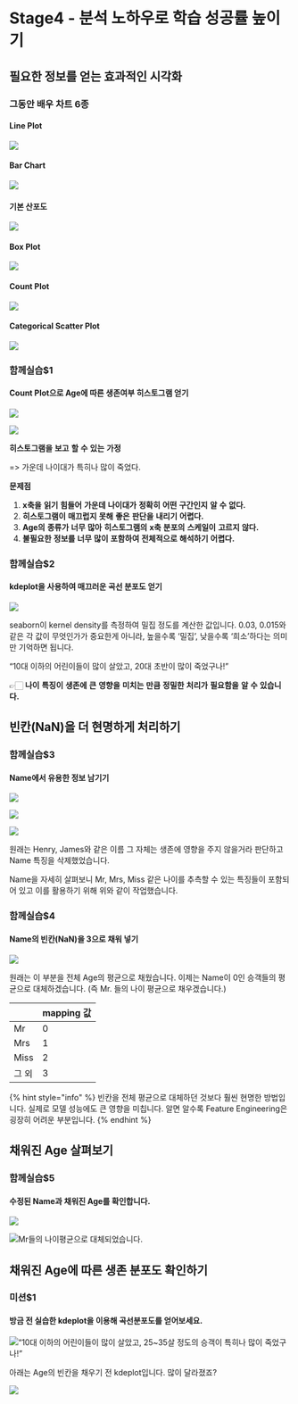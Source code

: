 # Stage4 - 분석 노하우로 학습 성공률 높이기

## 필요한 정보를 얻는 효과적인 시각화

### 그동안 배우 차트 6종

#### Line Plot

![](../.gitbook/assets/image%20%28107%29.png)

#### Bar Chart

![](../.gitbook/assets/image%20%28231%29.png)

#### 기본 산포도

![](../.gitbook/assets/image%20%2862%29.png)

#### Box Plot

![](../.gitbook/assets/image%20%28264%29.png)

#### Count Plot

![](../.gitbook/assets/image%20%2820%29.png)

#### Categorical Scatter Plot

![](../.gitbook/assets/image%20%28270%29.png)

### 함께실습$1

#### Count Plot으로 Age에 따른 생존여부 히스토그램 얻기

![](../.gitbook/assets/image%20%28350%29.png)

![](../.gitbook/assets/image%20%28351%29.png)

**히스토그램을** **보고** **할** **수** **있는** **가정**

=&gt; 가운데 나이대가 특히나 많이 죽었다.

**문제점**

1. **x축을** **읽기** **힘들어** **가운데** **나이대가** **정확히** **어떤** **구간인지** **알** **수** **없다.**
2. **히스토그램이** **매끄럽지** **못해** **좋은** **판단을** **내리기** **어렵다.**
3. **Age의** **종류가** **너무** **많아** **히스토그램의** **x축** **분포의** **스케일이** **고르지** **않다.**
4. **불필요한** **정보를** **너무** **많이** **포함하여** **전체적으로** **해석하기** **어렵다.**

### 함께실습$2

#### kdeplot을 사용하여 매끄러운 곡선 분포도 얻기

![](../.gitbook/assets/image%20%2876%29.png)

seaborn이 kernel density를 측정하여 밀집 정도를 계산한 값입니다. 0.03, 0.015와 같은 각 값이 무엇인가가 중요한게 아니라, 높을수록 ‘밀집’, 낮을수록 ‘희소’하다는 의미만 기억하면 됩니다.

“10대 이하의 어린이들이 많이 살았고, 20대 초반이 많이 죽었구나!”

👉🏻 **나이** **특징이** **생존에** **큰** **영향을** **미치는** **만큼** **정밀한** **처리가** **필요함을** **알** **수** **있습니다.**

## 빈칸\(NaN\)을 더 현명하게 처리하기

### 함께실습$3

#### Name에서 유용한 정보 남기기

![](../.gitbook/assets/image%20%28158%29.png)

![](../.gitbook/assets/image%20%2835%29.png)

![](../.gitbook/assets/image%20%286%29.png)

원래는 Henry, James와 같은 이름 그 자체는 생존에 영향을 주지 않을거라 판단하고 Name 특징을 삭제했었습니다. 

Name을 자세히 살펴보니 Mr, Mrs, Miss 같은 나이를 추측할 수 있는 특징들이 포함되어 있고 이를 활용하기 위해 위와 같이 작업했습니다.

### 함께실습$4

#### Name의 빈칸\(NaN\)을 3으로 채워 넣기

![](../.gitbook/assets/image%20%28220%29.png)

원래는 이 부분을 전체 Age의 평균으로 채웠습니다. 이제는 Name이 0인 승객들의 평균으로 대체하겠습니다. \(즉 Mr. 들의 나이 평균으로 채우겠습니다.\)

|  | **mapping** **값** |
| :--- | :--- |
| Mr | 0 |
| Mrs | 1 |
| Miss | 2 |
| 그 외 | 3 |

{% hint style="info" %}
빈칸을 전체 평균으로 대체하던 것보다 훨씬 현명한 방법입니다. 실제로 모델 성능에도 큰 영향을 미칩니다. 알면 알수록 Feature Engineering은 굉장히 어려운 부분입니다.
{% endhint %}

## 채워진 Age 살펴보기

### 함께실습$5

#### 수정된 Name과 채워진 Age를 확인합니다.

![](../.gitbook/assets/image%20%2848%29.png)

![Mr&#xB4E4;&#xC758; &#xB098;&#xC774;&#xD3C9;&#xADE0;&#xC73C;&#xB85C; &#xB300;&#xCCB4;&#xB418;&#xC5C8;&#xC2B5;&#xB2C8;&#xB2E4;.](../.gitbook/assets/image%20%28318%29.png)

## 채워진 Age에 따른 생존 분포도 확인하기

### 미션$1

#### 방금 전 실습한 kdeplot을 이용해 곡선분포도를 얻어보세요.

![&#x201C;10&#xB300; &#xC774;&#xD558;&#xC758; &#xC5B4;&#xB9B0;&#xC774;&#xB4E4;&#xC774; &#xB9CE;&#xC774; &#xC0B4;&#xC558;&#xACE0;, 25~35&#xC0B4; &#xC815;&#xB3C4;&#xC758; &#xC2B9;&#xAC1D;&#xC774; &#xD2B9;&#xD788;&#xB098; &#xB9CE;&#xC774; &#xC8FD;&#xC5C8;&#xAD6C;&#xB098;!&#x201D;](../.gitbook/assets/image%20%28128%29.png)

아래는 Age의 빈칸을 채우기 전 kdeplot입니다. 많이 달라졌죠?

![](../.gitbook/assets/image%20%28295%29.png)

